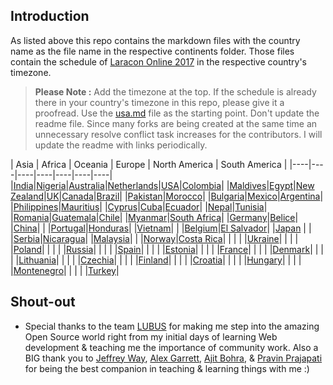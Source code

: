 ## Introduction

As listed above this repo contains the markdown files with the country name as the file name in the respective continents folder. Those files contain the schedule of [Laracon Online 2017](https://laracon.net/) in the respective country's timezone.

> **Please Note :**
Add the timezone at the top. If the schedule is already there in your country's timezone in this repo, please give it a proofread. Use the [usa.md](https://github.com/introwit/laracon-online-schedule/blob/master/NorthAmerica/usa.md) file as the starting point. Don't update the readme file. Since many forks are being created at the same time an unnecessary resolve conflict task increases for the contributors. I will update the readme with links periodically.

| Asia | Africa | Oceania | Europe | North America | South America |
|----|----|----|----|----|----|----|
|[India](Asia/india.md)|[Nigeria](Africa/nigeria.md)|[Australia](Oceania/australia.md)|[Netherlands](Europe/netherlands.md)|[USA](NorthAmerica/usa.md)|[Colombia](SouthAmerica/colombia.md)|
|[Maldives](Asia/maldives.md)|[Egypt](Africa/egypt.md)|[New Zealand](Oceania/new-zealand.md)|[UK](Europe/uk.md)|[Canada](NorthAmerica/canada.md)|[Brazil](SouthAmerica/brazil.md)|
|[Pakistan](Asia/pakistan.md)|[Morocco](Africa/morocco.md)|	|[Bulgaria](Europe/bulgaria.md)|[Mexico](NorthAmerica/mexico.md)|[Argentina](SouthAmerica/argentina.md)|
|[Philippines](Asia/philippines.md)|[Mauritius](Africa/mauritius.md)|	|[Cyprus](Europe/cyprus.md)|[Cuba](NorthAmerica/cuba.md)|[Ecuador](SouthAmerica/ecuador.md)|
|[Nepal](Asia/nepal.md)|[Tunisia](Africa/tunisia.md)|	|[Romania](Europe/romania.md)|[Guatemala](NorthAmerica/guatemala.md)|[Chile](SouthAmerica/chile.md)|
|[Myanmar](Asia/myanmar.md)|[South Africa](Africa/southafrica.md)|	|[Germany](Europe/germany.md)|[Belice](NorthAmerica/belice.md)|
|[China](Asia/china.md)| 	|	|[Portugal](Europe/portugal.md)|[Honduras](NorthAmerica/honduras.md)|
|[Vietnam](Asia/vietnam.md)| 	|	|[Belgium](Europe/belgium.md)|[El Salvador](NorthAmerica/el-salvador.md)|
|[Japan](Asia/japan.md)	| 	|	|[Serbia](Europe/serbia.md)|[Nicaragua](NorthAmerica/nicaragua.md)|
|[Malaysia](Asia/malaysia.md)| 	|	|[Norway](Europe/norway.md)|[Costa Rica](NorthAmerica/costa-rica.md)|
|	| 	|	|[Ukraine](Europe/ukraine.md)|
|	| 	|	|[Poland](Europe/poland.md)|
|	| 	|	|[Russia](Europe/russia.md)|
|	| 	|	|[Spain](Europe/spain.md)|
|	| 	|	|[Estonia](Europe/estonia.md)|
|	| 	|	|[France](Europe/france.md)|
|	| 	|	|[Denmark](Europe/denmark.md)|
|	| 	|	|[Lithuania](Europe/lithuania.md)|
|	| 	|	|[Czechia](Europe/czechia.md)|
|	| 	|	|[Finland](Europe/finland.md)|
|	| 	|	|[Croatia](Europe/Croatia.md)|
|	| 	|	|[Hungary](Europe/hungary.md)|
|	| 	|	|[Montenegro](Europe/montenegro.md)|
|	| 	|	|[Turkey](Europe/Turkey.md)|

## Shout-out

- Special thanks to the team [LUBUS](https://github.com/lubusIN) for making me step into the amazing Open Source world right from my initial days of learning Web development & teaching me the importance of community work. Also a BIG thank you to [Jeffrey Way](https://twitter.com/jeffrey_way), [Alex Garrett](https://twitter.com/alexjgarrett), [Ajit Bohra](https://twitter.com/ajitbohra), & [Pravin Prajapati](https://twitter.com/buddhamaan) for being the best companion in teaching & learning things with me :)
